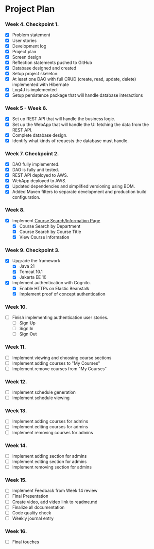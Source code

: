 # Project Plan
    
### Week 4. Checkpoint 1.
- [x] Problem statement
- [x] User stories
- [x] Development log
- [x] Project plan
- [x] Screen design
- [x] Reflection statements pushed to GitHub
- [x] Database designed and created
- [x] Setup project skeleton
- [x] At least one DAO with full CRUD (create, read, update, delete) implemented with Hibernate
- [x] Log4J is implemented
- [x] Setup persistence package that will handle database interactions

### Week 5 - Week 6.
- [x] Set up REST API that will handle the business logic.
- [x] Set up the WebApp that will handle the UI fetching the data from the REST API.
- [x] Complete database design.
- [x] Identify what kinds of requests the database must handle.

### Week 7. Checkpoint 2.
- [x] DAO fully implemented.
- [x] DAO is fully unit tested.
- [x] REST API deployed to AWS.
- [x] WebApp deployed to AWS.
- [x] Updated dependencies and simplified versioning using BOM.
- [x] Added Maven filters to separate development and production build configuration.

### Week 8.
- [X] Implement [Course Search/Information Page](https://github.com/tvdmitrii/courseSchedulePlanner-api/blob/main/DesignDocuments/screens.md#search-courses-and-view-course-information-page)
  - [X] Course Search by Department
  - [X] Course Search by Course Title
  - [X] View Course Information

### Week 9. Checkpoint 3.
- [X] Upgrade the framework
  - [X] Java 21
  - [X] Tomcat 10.1
  - [X] Jakarta EE 10
- [X] Implement authentication with Cognito.
  - [X] Enable HTTPs on Elastic Beanstalk
  - [X] Implement proof of concept authentication

### Week 10.
- [ ] Finish implementing authentication user stories.
  - [ ] Sign Up
  - [ ] Sign In
  - [ ] Sign Out

### Week 11.
- [ ] Implement viewing and choosing course sections
- [ ] Implement adding courses to "My Courses"
- [ ] Implement remove courses from "My Courses"

### Week 12.
- [ ] Implement schedule generation
- [ ] Implement schedule viewing

### Week 13.
- [ ] Implement adding courses for admins
- [ ] Implement editing courses for admins
- [ ] Implement removing courses for admins

### Week 14.
- [ ] Implement adding section for admins
- [ ] Implement editing section for admins
- [ ] Implement removing section for admins

### Week 15.
- [ ] Implement Feedback from Week 14 review
- [ ] Final Presentation
- [ ] Create video, add video link to readme.md
- [ ] Finalize all documentation
- [ ] Code quality check
- [ ] Weekly journal entry

### Week 16.
- [ ] Final touches